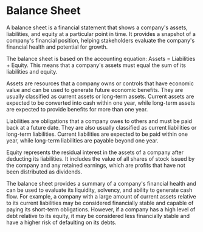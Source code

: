 # Balance Sheet

A balance sheet is a financial statement that shows a company's assets, liabilities, and equity at a particular point in time. It provides a snapshot of a company's financial position, helping stakeholders evaluate the company's financial health and potential for growth.

The balance sheet is based on the accounting equation: Assets = Liabilities + Equity. This means that a company's assets must equal the sum of its liabilities and equity.

Assets are resources that a company owns or controls that have economic value and can be used to generate future economic benefits. They are usually classified as current assets or long-term assets. Current assets are expected to be converted into cash within one year, while long-term assets are expected to provide benefits for more than one year.

Liabilities are obligations that a company owes to others and must be paid back at a future date. They are also usually classified as current liabilities or long-term liabilities. Current liabilities are expected to be paid within one year, while long-term liabilities are payable beyond one year.

Equity represents the residual interest in the assets of a company after deducting its liabilities. It includes the value of all shares of stock issued by the company and any retained earnings, which are profits that have not been distributed as dividends.

The balance sheet provides a summary of a company's financial health and can be used to evaluate its liquidity, solvency, and ability to generate cash flow. For example, a company with a large amount of current assets relative to its current liabilities may be considered financially stable and capable of paying its short-term obligations. However, if a company has a high level of debt relative to its equity, it may be considered less financially stable and have a higher risk of defaulting on its debts.
